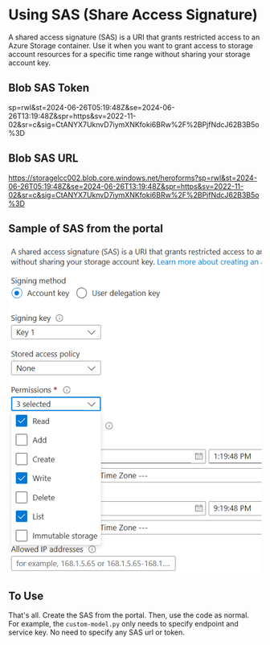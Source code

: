 # Using SAS (Share Access Signature)

A shared access signature (SAS) is a URI that grants restricted access to an Azure Storage container. Use it when you want to grant access to storage account resources for a specific time range without sharing your storage account key.

## Blob SAS Token

sp=rwl&st=2024-06-26T05:19:48Z&se=2024-06-26T13:19:48Z&spr=https&sv=2022-11-02&sr=c&sig=CtANYX7UknvD7iymXNKfoki6BRw%2F%2BPjfNdcJ62B3B5o%3D

## Blob SAS URL

https://storagelcc002.blob.core.windows.net/heroforms?sp=rwl&st=2024-06-26T05:19:48Z&se=2024-06-26T13:19:48Z&spr=https&sv=2022-11-02&sr=c&sig=CtANYX7UknvD7iymXNKfoki6BRw%2F%2BPjfNdcJ62B3B5o%3D

## Sample of SAS from the portal

![shared access signature](./shared_token.PNG)

## To Use

That's all. Create the SAS from the portal. Then, use the code as normal. For example, the `custom-model.py` only needs to specify endpoint and service key. No need to specify any SAS url or token.